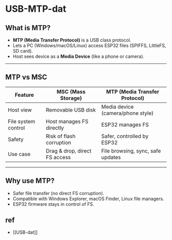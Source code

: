 
# USB-MTP-dat

## What is MTP?
- **MTP (Media Transfer Protocol)** is a USB class protocol.
- Lets a PC (Windows/macOS/Linux) access ESP32 files (SPIFFS, LittleFS, SD card).
- Host sees device as a **Media Device** (like a phone or camera).

---

## MTP vs MSC

| Feature              | MSC (Mass Storage)             | MTP (Media Transfer Protocol)        |
|----------------------|--------------------------------|--------------------------------------|
| Host view            | Removable USB disk             | Media device (camera/phone style)    |
| File system control  | Host manages FS directly       | ESP32 manages FS                     |
| Safety               | Risk of flash corruption       | Safer, controlled by ESP32           |
| Use case             | Drag & drop, direct FS access  | File browsing, sync, safe updates    |

---

## Why use MTP?
- Safer file transfer (no direct FS corruption).
- Compatible with Windows Explorer, macOS Finder, Linux file managers.
- ESP32 firmware stays in control of FS.




## ref 

- [[USB-dat]]